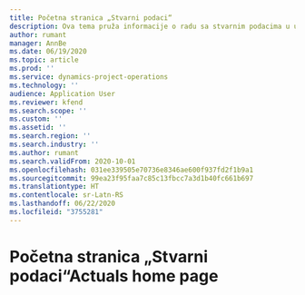 ```yaml
---
title: Početna stranica „Stvarni podaci“
description: Ova tema pruža informacije o radu sa stvarnim podacima u usluzi Project operations.
author: rumant
manager: AnnBe
ms.date: 06/19/2020
ms.topic: article
ms.prod: ''
ms.service: dynamics-project-operations
ms.technology: ''
audience: Application User
ms.reviewer: kfend
ms.search.scope: ''
ms.custom: ''
ms.assetid: ''
ms.search.region: ''
ms.search.industry: ''
ms.author: rumant
ms.search.validFrom: 2020-10-01
ms.openlocfilehash: 031ee339505e70736e8346ae600f937fd2f1b9a1
ms.sourcegitcommit: 99ea23f95faa7c85c13fbcc7a3d1b40fc661b697
ms.translationtype: HT
ms.contentlocale: sr-Latn-RS
ms.lasthandoff: 06/22/2020
ms.locfileid: "3755281"
---
```

# <a name="actuals-home-page"></a><span data-ttu-id="92875-103">Početna stranica „Stvarni podaci“</span><span class="sxs-lookup"><span data-stu-id="92875-103">Actuals home page</span></span>

